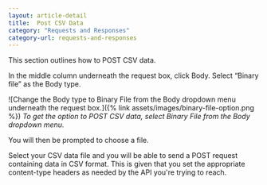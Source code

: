 ```yaml
---
layout: article-detail
title:  Post CSV Data
category: "Requests and Responses"
category-url: requests-and-responses
---
```


This section outlines how to POST CSV data.

In the middle column underneath the request box, click Body. Select “Binary file” as the Body type.

![Change the Body type to Binary File from the Body dropdown menu underneath the request box.]({% link assets/images/binary-file-option.png %})
_To get the option to POST CSV data, select Binary File from the Body dropdown menu._

You will then be prompted to choose a file.

Select your CSV data file and you will be able to send a POST request containing data in CSV format. This is given that you set the appropriate content-type headers as needed by the API you're trying to reach.
